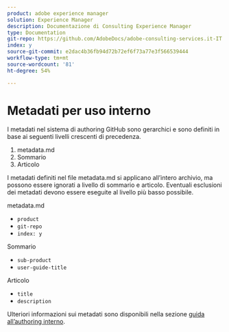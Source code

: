 ```yaml
---
product: adobe experience manager
solution: Experience Manager
description: Documentazione di Consulting Experience Manager
type: Documentation
git-repo: https://github.com/AdobeDocs/adobe-consulting-services.it-IT
index: y
source-git-commit: e2dac4b36fb94d72b72ef6f73a77e3f566539444
workflow-type: tm+mt
source-wordcount: '81'
ht-degree: 54%

---
```



# Metadati per uso interno

I metadati nel sistema di authoring GitHub sono gerarchici e sono definiti in base ai seguenti livelli crescenti di precedenza.

1. metadata.md
1. Sommario
1. Articolo

I metadati definiti nel file metadata.md si applicano all’intero archivio, ma possono essere ignorati a livello di sommario e articolo. Eventuali esclusioni dei metadati devono essere eseguite al livello più basso possibile.

metadata.md

* `product`
* `git-repo`
* `index: y`

Sommario

* `sub-product`
* `user-guide-title`

Articolo

* `title`
* `description`

Ulteriori informazioni sui metadati sono disponibili nella sezione [guida all’authoring interno](https://experienceleague.adobe.com/docs/authoring-guide-exl/using/authoring/metadata.html).
